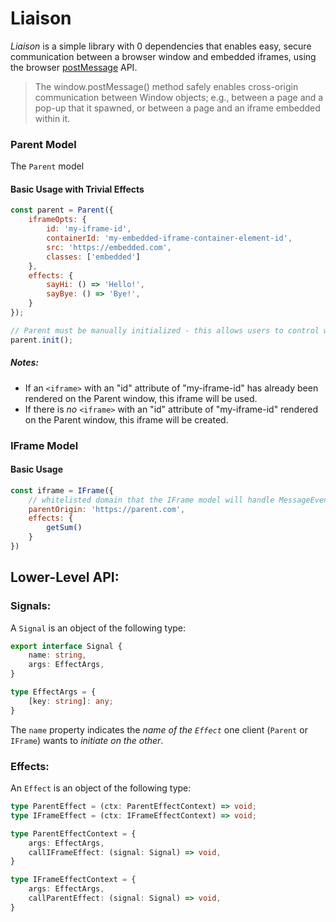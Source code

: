 # Liaison
_Liaison_ is a simple library with 0 dependencies that enables easy, secure communication between a browser window and embedded iframes, using the browser [postMessage](https://developer.mozilla.org/en-US/docs/Web/API/Window/postMessage) API.

> The window.postMessage() method safely enables cross-origin communication between Window objects; e.g., between a page and a pop-up that it spawned, or between a page and an iframe embedded within it.

### Parent Model
The `Parent` model

#### Basic Usage with Trivial Effects
```js
const parent = Parent({
    iframeOpts: {
        id: 'my-iframe-id',
        containerId: 'my-embedded-iframe-container-element-id',
        src: 'https://embedded.com',
        classes: ['embedded']
    },
    effects: {
        sayHi: () => 'Hello!',
        sayBye: () => 'Bye!',
    }
});

// Parent must be manually initialized - this allows users to control when the iframe gets rendered onto the page.
parent.init();
```
##### Notes:
- If an `<iframe>` with an "id" attribute of "my-iframe-id" has already been rendered on the Parent window, this iframe will be used.
- If there is _no_ `<iframe>` with an "id" attribute of "my-iframe-id" rendered on the Parent window, this iframe will be created.

### IFrame Model

#### Basic Usage
```js
const iframe = IFrame({
    // whitelisted domain that the IFrame model will handle MessageEvents from.
    parentOrigin: 'https://parent.com',
    effects: {
        getSum()
    }
})
```

## Lower-Level API:

### Signals:
A `Signal` is an object of the following type:
```ts
export interface Signal {
    name: string,
    args: EffectArgs,
}

type EffectArgs = {
    [key: string]: any;
}
```
The `name` property indicates the _name of the `Effect`_ one client (`Parent` or `IFrame`) wants to _initiate on the other_.

### Effects:
An `Effect` is an object of the following type:
```ts
type ParentEffect = (ctx: ParentEffectContext) => void;
type IFrameEffect = (ctx: IFrameEffectContext) => void;

type ParentEffectContext = {
    args: EffectArgs,
    callIFrameEffect: (signal: Signal) => void,
}

type IFrameEffectContext = {
    args: EffectArgs,
    callParentEffect: (signal: Signal) => void,
}
```